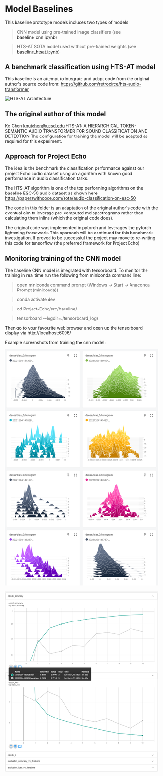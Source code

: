 
# Model Baselines

This baseline prototype models includes two types of models

> CNN model using pre-trained image classifiers (see [baseline_cnn.ipynb]())

> HTS-AT SOTA model used without pre-trained weights (see [baseline_htsat.ipynb]())

## A benchmark classification using HTS-AT model

This baseline is an attempt to integrate and adapt code from the original author's source code from: https://github.com/retrocirce/hts-audio-transformer

![HTS-AT Architecture](HTS-AT-Arch-From-Paper.png) 

## The original author of this model
Ke Chen
knutchen@ucsd.edu
HTS-AT: A HIERARCHICAL TOKEN-SEMANTIC AUDIO TRANSFORMER FOR SOUND CLASSIFICATION AND DETECTION
The configuration for training the model will be adapted as required for this experiment.

## Approach for Project Echo

The idea is the benchmark the classification performance against our project Echo audio dataset using an algorithm with known good performance in audio classification tasks.

The HTS-AT algorithm is one of the top performing algorithms on the baseline ESC-50 audio dataset as shown here: https://paperswithcode.com/sota/audio-classification-on-esc-50

The code in this folder is an adaptation of the original author's code with the eventual aim to leverage pre-computed melspectrograms rather than calculating them inline (which the original code does).

The original code was implemented in pytorch and leverages the pytorch lightening framework.  This approach will be continued for this benchmark investigation.  If proved to be successful the project may move to re-writing this code for tensorflow (the preferred framework for Project Echo)

## Monitoring training of the CNN model

The baseline CNN model is integrated with tensorboard.  To monitor the training in real time run the following from miniconda command line:

> open miniconda command prompt (Windows -> Start -> Anaconda Prompt (miniconda))

> conda activate dev

> cd Project-Echo/src/baseline/

> tensorboard --logdir=./tensorboard_logs

Then go to your favourite web browser and open up the tensorboard display via http://localhost:6006/  

Example screenshots from training the cnn model:

![Tensorboard Example 1](TensorBoard_1.png) 

![Tensorboard Example 2](TensorBoard_2.png) 

